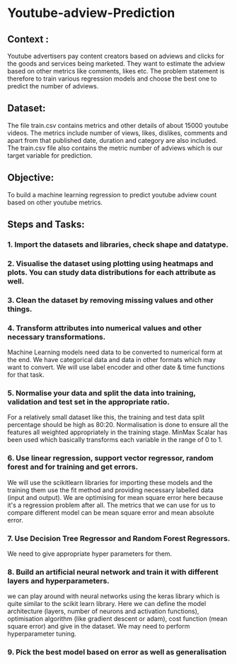 # Youtube-adview-Prediction
## Context :
Youtube advertisers pay content creators based on adviews and clicks for the goods and services being marketed. They want to estimate the adview based on other metrics like comments, likes etc. The problem statement is therefore to train various regression models and choose the best one to predict the number of adviews.

## Dataset:
The file train.csv contains metrics and other details of about 15000 youtube videos. The metrics include number of views, likes, dislikes, comments and apart from that published date, duration and category are also included. The train.csv file also contains the metric number of adviews which is our target variable for  prediction.

## Objective:
To build a machine learning regression to predict youtube adview count based on other youtube metrics.

## Steps and Tasks:
### 1. Import the datasets and libraries, check shape and datatype.

### 2. Visualise the dataset using plotting using heatmaps and plots. You can study data distributions for each attribute as well.

### 3. Clean the dataset by removing missing values and other things.

### 4. Transform attributes into numerical values and other necessary transformations.
Machine Learning models need data to be converted to numerical form at the end. We have categorical data and data in other formats which may want to convert. We will use label encoder and other date & time functions for that task.

### 5. Normalise your data and split the data into training, validation and test set in the appropriate ratio.
For a relatively small dataset like this, the training and test data split percentage should be high as 80:20. Normalisation is done to ensure all the features all weighted appropriately in the training stage. MinMax Scalar has been used which basically transforms each variable in the range of 0 to 1.

### 6. Use linear regression, support vector regressor, random forest and for training and get errors.
We will use the scikitlearn libraries for importing these models and the training them use the fit method and providing necessary labelled data (input and output). We are optimising for mean square error here because it's a regression problem after all. The metrics that we can use for us to compare different model can be mean square error and mean absolute error.

### 7. Use Decision Tree Regressor and Random Forest Regressors.
We need to give appropriate hyper parameters for them.

### 8. Build an artificial neural network and train it with different layers and hyperparameters.
we can play around with neural networks using the keras library which is quite similar to the scikit learn library.
Here we can define the model architecture (layers, number of neurons and activation functions), optimisation algorithm (like gradient descent or adam), cost function (mean square error) and give in the dataset.
We may need to perform hyperparameter tuning.

### 9. Pick the best model based on error as well as generalisation


